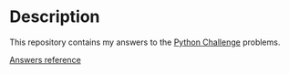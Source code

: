 Description
===========
This repository contains my answers to the 
[Python Challenge](http://www.pythonchallenge.com/) problems.

[Answers reference](http://garethrees.org/2007/05/07/python-challenge/)

